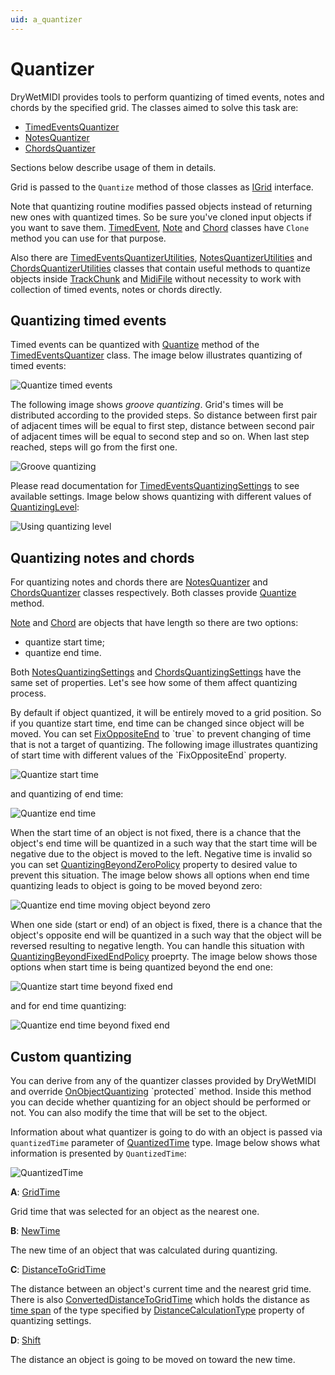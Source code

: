 ```yaml
---
uid: a_quantizer
---
```


# Quantizer

DryWetMIDI provides tools to perform quantizing of timed events, notes and chords by the specified grid. The classes aimed to solve this task are:

* [TimedEventsQuantizer](xref:Melanchall.DryWetMidi.Tools.TimedEventsQuantizer)
* [NotesQuantizer](xref:Melanchall.DryWetMidi.Tools.NotesQuantizer)
* [ChordsQuantizer](xref:Melanchall.DryWetMidi.Tools.ChordsQuantizer)

Sections below describe usage of them in details.

Grid is passed to the `Quantize` method of those classes as [IGrid](xref:Melanchall.DryWetMidi.Interaction.IGrid) interface.

Note that quantizing routine modifies passed objects instead of returning new ones with quantized times. So be sure you've cloned input objects if you want to save them. [TimedEvent](xref:Melanchall.DryWetMidi.Interaction.TimedEvent), [Note](xref:Melanchall.DryWetMidi.Interaction.Note) and [Chord](xref:Melanchall.DryWetMidi.Interaction.Chord) classes have `Clone` method you can use for that purpose.

Also there are [TimedEventsQuantizerUtilities](xref:Melanchall.DryWetMidi.Tools.TimedEventsQuantizerUtilities), [NotesQuantizerUtilities](xref:Melanchall.DryWetMidi.Tools.NotesQuantizerUtilities) and [ChordsQuantizerUtilities](xref:Melanchall.DryWetMidi.Tools.ChordsQuantizerUtilities) classes that contain useful methods to quantize objects inside [TrackChunk](xref:Melanchall.DryWetMidi.Core.TrackChunk) and [MidiFile](xref:Melanchall.DryWetMidi.Core.MidiFile) without necessity to work with collection of timed events, notes or chords directly.

## Quantizing timed events

Timed events can be quantized with [Quantize](xref:Melanchall.DryWetMidi.Tools.TimedEventsQuantizer.Quantize(System.Collections.Generic.IEnumerable{Melanchall.DryWetMidi.Interaction.TimedEvent},Melanchall.DryWetMidi.Interaction.IGrid,Melanchall.DryWetMidi.Interaction.TempoMap,Melanchall.DryWetMidi.Tools.TimedEventsQuantizingSettings)) method of the [TimedEventsQuantizer](xref:Melanchall.DryWetMidi.Tools.TimedEventsQuantizer) class. The image below illustrates quantizing of timed events:

![Quantize timed events](images/Quantizer/QuantizeTimedEvents.png)

The following image shows _groove quantizing_. Grid's times will be distributed according to the provided steps. So distance between first pair of adjacent times will be equal to first step, distance between second pair of adjacent times will be equal to second step and so on. When last step reached, steps will go from the first one.

![Groove quantizing](images/Quantizer/GrooveQuantizing.png)

Please read documentation for [TimedEventsQuantizingSettings](xref:Melanchall.DryWetMidi.Tools.TimedEventsQuantizingSettings) to see available settings. Image below shows quantizing with different values of [QuantizingLevel](xref:Melanchall.DryWetMidi.Tools.QuantizingSettings`1.QuantizingLevel):

![Using quantizing level](images/Quantizer/QuantizingLevel.png)

## Quantizing notes and chords

For quantizing notes and chords there are [NotesQuantizer](xref:Melanchall.DryWetMidi.Tools.NotesQuantizer) and [ChordsQuantizer](xref:Melanchall.DryWetMidi.Tools.ChordsQuantizer) classes respectively. Both classes provide [Quantize](xref:Melanchall.DryWetMidi.Tools.LengthedObjectsQuantizer`2.Quantize(System.Collections.Generic.IEnumerable{`0},Melanchall.DryWetMidi.Interaction.IGrid,Melanchall.DryWetMidi.Interaction.TempoMap,`1)) method.

[Note](xref:Melanchall.DryWetMidi.Interaction.Note) and [Chord](xref:Melanchall.DryWetMidi.Interaction.Chord) are objects that have length so there are two options:

* quantize start time;
* quantize end time.

Both [NotesQuantizingSettings](xref:Melanchall.DryWetMidi.Tools.NotesQuantizingSettings) and [ChordsQuantizingSettings](xref:Melanchall.DryWetMidi.Tools.ChordsQuantizingSettings) have the same set of properties. Let's see how some of them affect quantizing process.

By default if object quantized, it will be entirely moved to a grid position. So if you quantize start time, end time can be changed since object will be moved. You can set [FixOppositeEnd](xref:Melanchall.DryWetMidi.Tools.LengthedObjectsQuantizingSettings`1.FixOppositeEnd) to `true` to prevent changing of time that is not a target of quantizing. The following image illustrates quantizing of start time with different values of the `FixOppositeEnd` property.

![Quantize start time](images/Quantizer/QuantizeStart.png)

and quantizing of end time:

![Quantize end time](images/Quantizer/QuantizeEnd.png)

When the start time of an object is not fixed, there is a chance that the object's end time will be quantized in a such way that the start time will be negative due to the object is moved to the left. Negative time is invalid so you can set [QuantizingBeyondZeroPolicy](xref:Melanchall.DryWetMidi.Tools.LengthedObjectsQuantizingSettings`1.QuantizingBeyondZeroPolicy) property to desired value to prevent this situation. The image below shows all options when end time quantizing leads to object is going to be moved beyond zero:

![Quantize end time moving object beyond zero](images/Quantizer/QuantizeEndBeyondZero.png)

When one side (start or end) of an object is fixed, there is a chance that the object's opposite end will be quantized in a such way that the object will be reversed resulting to negative length. You can handle this situation with [QuantizingBeyondFixedEndPolicy](xref:Melanchall.DryWetMidi.Tools.QuantizingBeyondFixedEndPolicy) proeprty. The image below shows those options when start time is being quantized beyond the end one:

![Quantize start time beyond fixed end](images/Quantizer/QuantizeStartBeyondFixedEnd.png)

and for end time quantizing:

![Quantize end time beyond fixed end](images/Quantizer/QuantizeEndBeyondFixedEnd.png)

## Custom quantizing

You can derive from any of the quantizer classes provided by DryWetMIDI and override [OnObjectQuantizing](xref:Melanchall.DryWetMidi.Tools.Quantizer`2.OnObjectQuantizing(`0,Melanchall.DryWetMidi.Tools.QuantizedTime,Melanchall.DryWetMidi.Interaction.IGrid,Melanchall.DryWetMidi.Interaction.TempoMap,`1)) `protected` method. Inside this method you can decide whether quantizing for an object should be performed or not. You can also modify the time that will be set to the object.

Information about what quantizer is going to do with an object is passed via `quantizedTime` parameter of [QuantizedTime](xref:Melanchall.DryWetMidi.Tools.QuantizedTime) type. Image below shows what information is presented by `QuantizedTime`:

![QuantizedTime](images/Quantizer/QuantizedTime.png)

**A**: [GridTime](xref:Melanchall.DryWetMidi.Tools.QuantizedTime.GridTime)

Grid time that was selected for an object as the nearest one.

**B**: [NewTime](xref:Melanchall.DryWetMidi.Tools.QuantizedTime.NewTime)

The new time of an object that was calculated during quantizing.

**C**: [DistanceToGridTime](xref:Melanchall.DryWetMidi.Tools.QuantizedTime.DistanceToGridTime)

The distance between an object's current time and the nearest grid time. There is also [ConvertedDistanceToGridTime](xref:Melanchall.DryWetMidi.Tools.QuantizedTime.ConvertedDistanceToGridTime) which holds the distance as [time span](xref:Melanchall.DryWetMidi.Interaction.ITimeSpan) of the type specified by [DistanceCalculationType](xref:Melanchall.DryWetMidi.Tools.QuantizingSettings`1.DistanceCalculationType) property of quantizing settings.

**D**: [Shift](xref:Melanchall.DryWetMidi.Tools.QuantizedTime.Shift)

The distance an object is going to be moved on toward the new time.